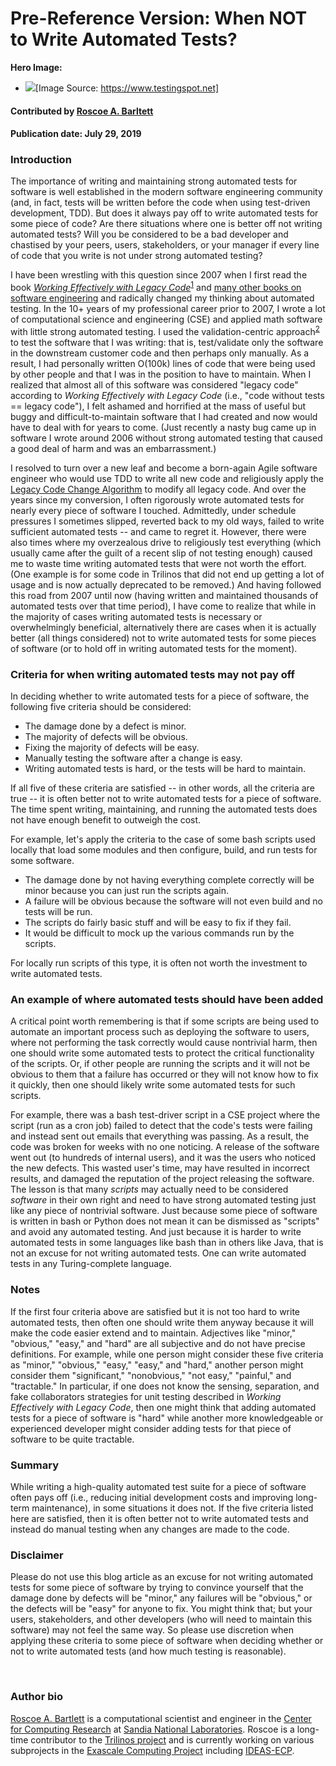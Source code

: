 # Pre-Reference Version: When NOT to Write Automated Tests?

**Hero Image:**

- <img src='https://github.com/betterscientificsoftware/images/raw/master/testing-hero-image.png'/>[Image Source: https://www.testingspot.net]

#### Contributed by [Roscoe A. Barltett](https://bartlettroscoe.github.io)

#### Publication date: July 29, 2019

### Introduction

The importance of writing and maintaining strong automated tests for software is well established in the modern software engineering community (and, in fact, tests will be written before the code when using test-driven development, TDD).
But does it always pay off to write automated tests for some piece of code?
Are there situations where one is better off not writing automated tests?
Will you be considered to be a bad developer and chastised by your peers, users, stakeholders, or your manager if every line of code that you write is not under strong automated testing?

I have been wrestling with this question since 2007 when I first read the book [*Working Effectively with Legacy Code*](https://bssw.io/items/working-effectively-with-legacy-code/)<sup>[1]</sup> and [many other books on software engineering](https://bartlettroscoe.github.io/reading-list/) and radically changed my thinking about automated testing.
In the 10+ years of my professional career prior to 2007, I wrote a lot of computational science and engineering (CSE) and applied math software with little strong automated testing.
I used the validation-centric approach<sup>[2]</sup> to test the software that I was writing: that is,  test/validate only the software in the downstream customer code and then perhaps only manually.
As a result, I had personally written O(100k) lines of code that were being used by other people and that I was in the position to have to maintain.
When I realized that almost all of this software was considered "legacy code" according to *Working Effectively with Legacy Code* (i.e., "code without tests == legacy code"), I felt ashamed and horrified at the mass of useful but buggy and difficult-to-maintain software that I had created and now would have to deal with for years to come.
(Just recently a nasty bug came up in software I wrote around 2006 without strong automated testing that caused a good deal of harm and was an embarrassment.)

I resolved to turn over a new leaf and become a born-again Agile software engineer who would use TDD to write all new code and religiously apply the [Legacy Code Change Algorithm](https://bssw.io/items/working-effectively-with-legacy-code/) to modify all legacy code.
And over the years since my conversion, I often rigorously wrote automated tests for nearly every piece of software I touched.
Admittedly,  under schedule pressures I sometimes slipped, reverted back to my old ways, failed to write sufficient automated tests -- and came to regret it.
However, there were also times where my overzealous drive to religiously test everything (which usually came after the guilt of a recent slip of not testing enough) caused me to waste time writing automated tests that were not worth the effort.
(One example is for some code in Trilinos that did not end up getting a lot of usage and is now actually deprecated to be removed.)
And having followed this road from 2007 until now (having written and maintained thousands of automated tests over that time period), I have come to realize that while in the majority of cases writing automated tests is necessary or overwhelmingly beneficial, alternatively there are cases when it is actually better (all things considered) not to write automated tests for some pieces of software
(or to hold off in writing automated tests for the moment).

### Criteria for when writing automated tests may not pay off

In deciding whether to write automated tests for a piece of software, the following five criteria should be considered:

* The damage done by a defect is minor.
* The majority of defects will be obvious.
* Fixing the majority of defects will be easy.
* Manually testing the software after a change is easy.
* Writing automated tests is hard, or the tests will be hard to maintain.

If all five of these criteria are satisfied -- in other words, all the criteria are true -- it is often better not to write automated tests for a piece of software.
The time spent writing, maintaining, and running the automated tests does not have enough benefit to outweigh the cost.

For example, let's apply the criteria to the case of some bash scripts used locally that load some modules and then configure, build, and run tests for some software. 

* The damage done by not having everything complete correctly will be minor because you can just run the scripts again.
* A failure will be obvious because the software will not even build and no tests will be run.
* The scripts do fairly basic stuff and will be easy to fix if they fail.
* It would be difficult to mock up the various commands run by the scripts.

For locally run scripts of this type, it is often not worth the investment to write automated tests.

### An example of where automated tests should have been added

A critical point worth remembering is that if some scripts are being used to automate an important process such as deploying the software to users, where not performing the task correctly would cause nontrivial harm, then one should write some automated tests to protect the critical functionality of the scripts.
Or, if other people are running the scripts and it will not be obvious to them that a failure has occurred or they will not know how to fix it quickly, then one should likely write some automated tests for such scripts.

For example, there was a bash test-driver script in a CSE project where the script (run as a cron job) failed to detect that the code's tests were failing and instead sent out emails that everything was passing.
As a result, the code was broken for weeks with no one noticing.
A release of the software went out (to hundreds of internal users), and it was the users who noticed the new defects.
This wasted user's time, may have resulted in incorrect results, and damaged the reputation of the project releasing the software.
The lesson is that many *scripts* may actually need to be considered *software* in their own right and need to have strong automated testing just like any piece of nontrivial software.
Just because some piece of software is written in bash or Python does not mean it can be dismissed as "scripts" and avoid any automated testing.
And just because it is harder to write automated tests in some languages like bash than in others like Java, that is not an excuse for not writing automated tests.  One can write automated tests in any Turing-complete language.

### Notes

If the first four criteria above are satisfied but it is not too hard to write automated tests, then often one should write them anyway because it will make the code easier extend and to maintain.
Adjectives like "minor," "obvious," "easy," and "hard" are all subjective and do not have precise definitions.
For example, while one person might consider these five criteria as "minor," "obvious," "easy," "easy," and "hard," another person might consider them "significant," "nonobvious," "not easy," "painful," and "tractable."
In particular, if one does not know the sensing, separation, and fake collaborators strategies for unit testing described in *Working Effectively with Legacy Code*, then one might think that adding automated tests for a piece of software is "hard" while another more knowledgeable or experienced developer might consider adding tests for that piece of software to be quite tractable.

### Summary

While writing a high-quality automated test suite for a piece of software  often pays off (i.e., reducing initial development costs and improving long-term maintenance), in some situations it does not.
If the five criteria listed here are satisfied, then it is often better not to write automated tests and instead do manual testing when any changes are made to the code.

### Disclaimer

Please do not use this blog article as an excuse for not writing automated tests for some piece of software by trying to convince yourself that the damage done by defects will be "minor," any failures will be "obvious," or the defects will be "easy" for anyone to fix.
You might think that; but your users, stakeholders, and other developers (who will need to maintain this software) may not feel the same way.
So please use discretion when applying these criteria to some piece of software when deciding whether or not to write automated tests (and how much testing is reasonable).

<br>

### Author bio

[Roscoe A. Bartlett](https://bartlettroscoe.github.io) is a computational scientist and engineer in the [Center for Computing Research](https://cfwebprod.sandia.gov/cfdocs/CompResearch/templates/insert/research.cfm) at [Sandia National Laboratories](https://sandia.gov).
Roscoe is a long-time contributor to the [Trilinos project](https://trilinos.org) and is currently working on various subprojects in the [Exascale Computing Project](https://www.exascaleproject.org/) including [IDEAS-ECP](https://ideas-productivity.org/ideas-ecp/).

[1]: https://bssw.io/items/working-effectively-with-legacy-code/ "Feathers, Micheal C. Working Effectively with Legacy Code.  Prentice Hall, 2004, ISBN: 0131177052 {}"
[2]: https://doi.org/10.1109/eScience.2012.6404448 "Overview of the TriBITS lifecycle model: A Lean/Agile software lifecycle model for research-based computational science and engineering software {}"

<!---
Image copyright source info…
  One public domain...
      * http://www.testingspot.net/tst-cloud.png
--->

<!---
Publish: no
Categories: Planning, Reliability
Topics: design, testing
Tags: bssw-blog-article
Level: 2
Prerequisites: default
Aggregate: none
--->
